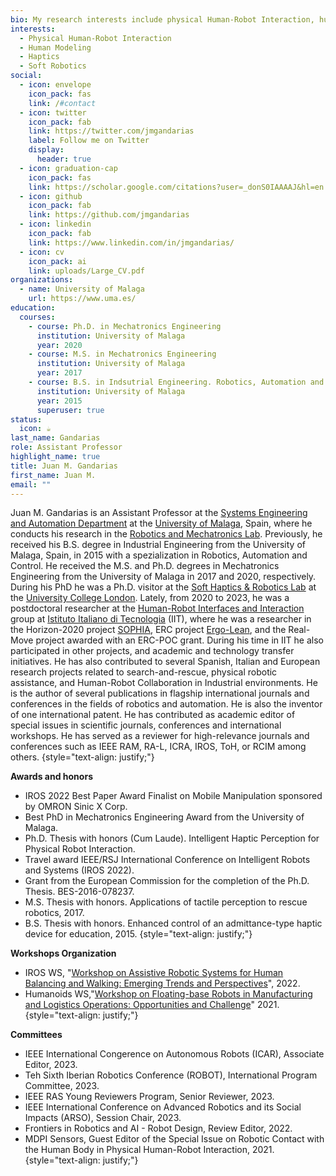 ```yaml
---
bio: My research interests include physical Human-Robot Interaction, human modeling, haptics, and soft robotics.
interests:
  - Physical Human-Robot Interaction
  - Human Modeling
  - Haptics
  - Soft Robotics
social:
  - icon: envelope
    icon_pack: fas
    link: /#contact
  - icon: twitter
    icon_pack: fab
    link: https://twitter.com/jmgandarias
    label: Follow me on Twitter
    display:
      header: true
  - icon: graduation-cap
    icon_pack: fas
    link: https://scholar.google.com/citations?user=_donS0IAAAAJ&hl=en
  - icon: github
    icon_pack: fab
    link: https://github.com/jmgandarias
  - icon: linkedin
    icon_pack: fab
    link: https://www.linkedin.com/in/jmgandarias/
  - icon: cv
    icon_pack: ai
    link: uploads/Large_CV.pdf
organizations:
  - name: University of Malaga
    url: https://www.uma.es/
education:
  courses:
    - course: Ph.D. in Mechatronics Engineering
      institution: University of Malaga
      year: 2020
    - course: M.S. in Mechatronics Engineering
      institution: University of Malaga
      year: 2017
    - course: B.S. in Indsutrial Engineering. Robotics, Automation and Control.
      institution: University of Malaga
      year: 2015
      superuser: true
status:
  icon: ☕️
last_name: Gandarias
role: Assistant Professor
highlight_name: true
title: Juan M. Gandarias
first_name: Juan M.
email: ""
---
```


Juan M. Gandarias is an Assistant Professor at the [Systems Engineering and Automation Department](https://www.uma.es/isa) at the [University of Malaga](https://www.uma.es), Spain, where he conducts his research in the [Robotics and Mechatronics Lab](https://www.uma.es/robotics-and-mechatronics). Previously, he received his B.S. degree in Industrial Engineering from the University of Malaga, Spain, in 2015 with a spezialization in Robotics, Automation and Control. He received the M.S. and Ph.D. degrees in Mechatronics Engineering from the University of Malaga in 2017 and 2020, respectively. During his PhD he was a Ph.D. visitor at the [Soft Haptics & Robotics Lab](https://helge-wurdemann.com/softhapticslab/) at the [University College London](https://ucl.ac.uk). Lately, from 2020 to 2023, he was a postdoctoral researcher at the [Human-Robot Interfaces and Interaction](https://www.iit.it/web/hrii/) group at [Istituto Italiano di Tecnologia](https://www.iit.it) (IIT), where he was a researcher in the Horizon-2020 project [SOPHIA](https://project-sophia.eu/), ERC project [Ergo-Lean](https://ergolean.eu/), and the Real-Move project awarded with an ERC-POC grant. During his time in IIT he also participated in other projects, and academic and technology transfer initiatives. He has also contributed to several Spanish, Italian and European research projects related to search-and-rescue, physical robotic assistance, and Human-Robot Collaboration in Industrial environments. He is the author of several publications in flagship international journals and conferences in the fields of robotics and automation. He is also the inventor of one international patent. He has contributed as academic editor of special issues in scientific journals, conferences and international workshops. He has served as a reviewer for high-relevance journals and conferences such as IEEE RAM, RA-L, ICRA, IROS, ToH, or RCIM among others.
{style="text-align: justify;"}

**Awards and honors**

  - IROS 2022 Best Paper Award Finalist on Mobile Manipulation sponsored by OMRON Sinic X Corp.
  - Best PhD in Mechatronics Engineering Award from the University of Malaga.
  - Ph.D. Thesis with honors (Cum Laude). Intelligent Haptic Perception for Physical Robot Interaction.
  - Travel award IEEE/RSJ International Conference on Intelligent Robots and Systems (IROS 2022).
  - Grant from the European Commission for the completion of the Ph.D. Thesis. BES-2016-078237.
  - M.S. Thesis with honors. Applications of tactile perception to rescue robotics, 2017.
  - B.S. Thesis with honors. Enhanced control of an admittance-type haptic device for education, 2015.
{style="text-align: justify;"}

**Workshops Organization**
  - IROS WS, "[Workshop on Assistive Robotic Systems for Human Balancing and Walking: Emerging Trends and Perspectives](https://www.iit.it/web/hrii/iros2022-workshop)", 2022.
  - Humanoids WS,"[Workshop on Floating-base Robots in Manufacturing and Logistics Operations: Opportunities and Challenge](https://www.iit.it/web/hrii/humanoids2020-workshop)" 2021.
{style="text-align: justify;"}

**Committees**
  - IEEE International Congerence on Autonomous Robots (ICAR), Associate Editor, 2023.
  - Teh Sixth Iberian Robotics Conference (ROBOT), International Program Committee, 2023.
  - IEEE RAS Young Reviewers Program, Senior Reviewer, 2023.
  - IEEE International Conference on Advanced Robotics and its Social Impacts (ARSO), Session Chair, 2023.
  - Frontiers in Robotics and AI - Robot Design, Review Editor, 2022.
  - MDPI Sensors, Guest Editor of the Special Issue on Robotic Contact with the Human Body in Physical Human-Robot Interaction, 2021.
{style="text-align: justify;"}
